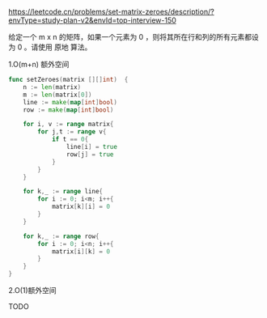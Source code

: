 https://leetcode.cn/problems/set-matrix-zeroes/description/?envType=study-plan-v2&envId=top-interview-150

给定一个 m x n 的矩阵，如果一个元素为 0 ，则将其所在行和列的所有元素都设为 0 。请使用 原地 算法。



1.O(m+n) 额外空间

```go
func setZeroes(matrix [][]int)  {
    n := len(matrix)
    m := len(matrix[0])
    line := make(map[int]bool)
    row := make(map[int]bool)

    for i, v := range matrix{
        for j,t := range v{
            if t == 0{
                line[i] = true
                row[j] = true
            }
        }
    }

    for k,_ := range line{
        for i := 0; i<m; i++{
            matrix[k][i] = 0
        }
    }

    for k,_ := range row{
        for i := 0; i<n; i++{
            matrix[i][k] = 0
        }
    }
}
```


2.O(1)额外空间

TODO